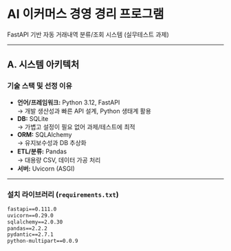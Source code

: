 # AI 이커머스 경영 경리 프로그램

FastAPI 기반 자동 거래내역 분류/조회 시스템 (실무테스트 과제)

---

## A. 시스템 아키텍처

### 기술 스택 및 선정 이유

- **언어/프레임워크:** Python 3.12, FastAPI  
  → 개발 생산성과 빠른 API 설계, Python 생태계 활용  
- **DB:** SQLite  
  → 가볍고 설정이 필요 없어 과제/테스트에 최적  
- **ORM:** SQLAlchemy  
  → 유지보수성과 DB 추상화  
- **ETL/분류:** Pandas  
  → 대용량 CSV, 데이터 가공 처리  
- **서버:** Uvicorn (ASGI)

---

### 설치 라이브러리 (`requirements.txt`)

```txt
fastapi==0.111.0
uvicorn==0.29.0
sqlalchemy==2.0.30
pandas==2.2.2
pydantic==2.7.1
python-multipart==0.0.9
